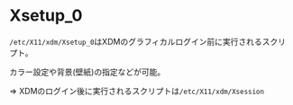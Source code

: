 # Xsetup_0

`/etc/X11/xdm/Xsetup_0`はXDMのグラフィカルログイン前に実行されるスクリプト。

カラー設定や背景(壁紙)の指定などが可能。

=> XDMのログイン後に実行されるスクリプトは`/etc/X11/xdm/Xsession`

